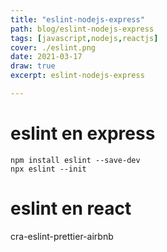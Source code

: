 ```yaml
---
title: "eslint-nodejs-express"
path: blog/eslint-nodejs-express
tags: [javascript,nodejs,reactjs]
cover: ./eslint.png
date: 2021-03-17
draw: true
excerpt: eslint-nodejs-express

---
```



# eslint en express
```
npm install eslint --save-dev
npx eslint --init
```

# eslint en react 
cra-eslint-prettier-airbnb


